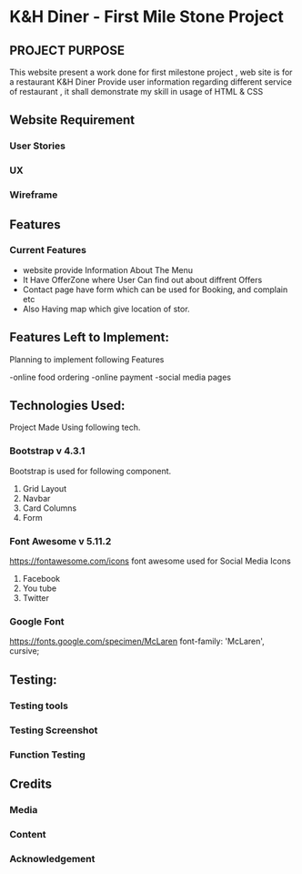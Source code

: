 # K&H Diner - First Mile Stone Project

## PROJECT PURPOSE

This website present a work done for first milestone project , web site is for a restaurant K&H Diner Provide user information regarding different service of restaurant , it shall demonstrate my skill in usage of HTML & CSS
## Website Requirement 

### User Stories 
### UX
### Wireframe 


## Features

### Current Features

- website provide Information About The Menu
- It Have OfferZone where User Can find out about diffrent Offers
- Contact page have form which can be used for Booking, and complain etc
- Also Having map which give location of stor.


## Features Left to Implement:

Planning to implement following Features

-online food ordering
-online payment
-social media pages


## Technologies Used:

Project Made Using following tech.
### Bootstrap v 4.3.1
Bootstrap is used for following component.
1.	Grid Layout
2.	Navbar
3.	Card Columns 
4.	Form
### Font Awesome v 5.11.2
https://fontawesome.com/icons
font awesome used for Social Media Icons
1.	Facebook
2.	You tube
3.	Twitter 
### Google Font 
https://fonts.google.com/specimen/McLaren
font-family: 'McLaren', cursive;

## Testing:
### Testing tools
### Testing Screenshot
### Function Testing

## Credits

### Media
### Content
### Acknowledgement 

